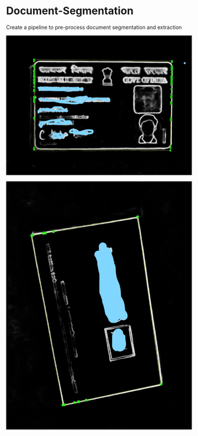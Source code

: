 # Document-Segmentation
Create a pipeline to pre-process document segmentation and extraction


![alt text](output.jpg)

![alt text](output_2.jpg)
